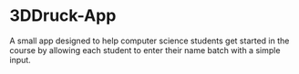 # 3DDruck-App

A small app designed to help computer science students get started in the course by allowing each student to enter their name batch with a simple input. 